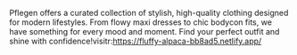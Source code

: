 Pflegen offers a curated collection of stylish, high-quality clothing designed for modern lifestyles. From flowy maxi dresses to chic bodycon fits, we have something for every mood and moment. Find your perfect outfit and shine with confidence!visitr:https://fluffy-alpaca-bb8ad5.netlify.app/
